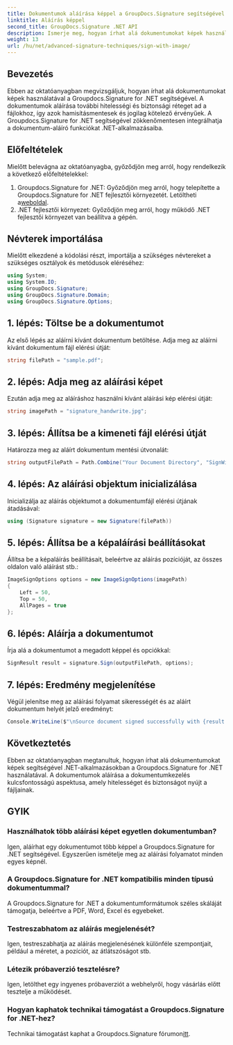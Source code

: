 ```yaml
---
title: Dokumentumok aláírása képpel a GroupDocs.Signature segítségével
linktitle: Aláírás képpel
second_title: GroupDocs.Signature .NET API
description: Ismerje meg, hogyan írhat alá dokumentumokat képek használatával .NET-alkalmazásokban a Groupdocs.Signature for .NET segítségével. Fokozatmentesen fokozza a dokumentumok biztonságát és hitelességét.
weight: 13
url: /hu/net/advanced-signature-techniques/sign-with-image/
---
```

## Bevezetés
Ebben az oktatóanyagban megvizsgáljuk, hogyan írhat alá dokumentumokat képek használatával a Groupdocs.Signature for .NET segítségével. A dokumentumok aláírása további hitelességi és biztonsági réteget ad a fájlokhoz, így azok hamisításmentesek és jogilag kötelező érvényűek. A Groupdocs.Signature for .NET segítségével zökkenőmentesen integrálhatja a dokumentum-aláíró funkciókat .NET-alkalmazásaiba.
## Előfeltételek
Mielőtt belevágna az oktatóanyagba, győződjön meg arról, hogy rendelkezik a következő előfeltételekkel:
1.  Groupdocs.Signature for .NET: Győződjön meg arról, hogy telepítette a Groupdocs.Signature for .NET fejlesztői környezetét. Letöltheti a[weboldal](https://releases.groupdocs.com/signature/net/).
2. .NET fejlesztői környezet: Győződjön meg arról, hogy működő .NET fejlesztői környezet van beállítva a gépén.

## Névterek importálása
Mielőtt elkezdené a kódolási részt, importálja a szükséges névtereket a szükséges osztályok és metódusok eléréséhez:
```csharp
using System;
using System.IO;
using GroupDocs.Signature;
using GroupDocs.Signature.Domain;
using GroupDocs.Signature.Options;
```
## 1. lépés: Töltse be a dokumentumot
Az első lépés az aláírni kívánt dokumentum betöltése. Adja meg az aláírni kívánt dokumentum fájl elérési útját:
```csharp
string filePath = "sample.pdf";
```
## 2. lépés: Adja meg az aláírási képet
Ezután adja meg az aláíráshoz használni kívánt aláírási kép elérési útját:
```csharp
string imagePath = "signature_handwrite.jpg";
```
## 3. lépés: Állítsa be a kimeneti fájl elérési útját
Határozza meg az aláírt dokumentum mentési útvonalát:
```csharp
string outputFilePath = Path.Combine("Your Document Directory", "SignWithImage", fileName);
```
## 4. lépés: Az aláírási objektum inicializálása
Inicializálja az aláírás objektumot a dokumentumfájl elérési útjának átadásával:
```csharp
using (Signature signature = new Signature(filePath))
```
## 5. lépés: Állítsa be a képaláírási beállításokat
Állítsa be a képaláírás beállításait, beleértve az aláírás pozícióját, az összes oldalon való aláírást stb.:
```csharp
ImageSignOptions options = new ImageSignOptions(imagePath)
{
    Left = 50,
    Top = 50,
    AllPages = true
};
```
## 6. lépés: Aláírja a dokumentumot
Írja alá a dokumentumot a megadott képpel és opciókkal:
```csharp
SignResult result = signature.Sign(outputFilePath, options);
```
## 7. lépés: Eredmény megjelenítése
Végül jelenítse meg az aláírási folyamat sikerességét és az aláírt dokumentum helyét jelző eredményt:
```csharp
Console.WriteLine($"\nSource document signed successfully with {result.Succeeded.Count} signature(s).\nFile saved at {outputFilePath}.");
```

## Következtetés
Ebben az oktatóanyagban megtanultuk, hogyan írhat alá dokumentumokat képek segítségével .NET-alkalmazásokban a Groupdocs.Signature for .NET használatával. A dokumentumok aláírása a dokumentumkezelés kulcsfontosságú aspektusa, amely hitelességet és biztonságot nyújt a fájljainak.
## GYIK
### Használhatok több aláírási képet egyetlen dokumentumban?
Igen, aláírhat egy dokumentumot több képpel a Groupdocs.Signature for .NET segítségével. Egyszerűen ismételje meg az aláírási folyamatot minden egyes képnél.
### A Groupdocs.Signature for .NET kompatibilis minden típusú dokumentummal?
A Groupdocs.Signature for .NET a dokumentumformátumok széles skáláját támogatja, beleértve a PDF, Word, Excel és egyebeket.
### Testreszabhatom az aláírás megjelenését?
Igen, testreszabhatja az aláírás megjelenésének különféle szempontjait, például a méretet, a pozíciót, az átlátszóságot stb.
### Létezik próbaverzió tesztelésre?
Igen, letölthet egy ingyenes próbaverziót a webhelyről, hogy vásárlás előtt tesztelje a működését.
### Hogyan kaphatok technikai támogatást a Groupdocs.Signature for .NET-hez?
 Technikai támogatást kaphat a Groupdocs.Signature fórumon[itt](https://forum.groupdocs.com/c/signature/13).